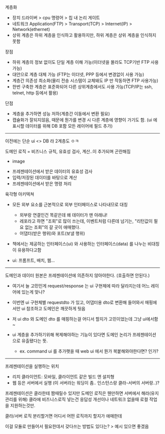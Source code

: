 계층화
- 장치 드라이버 > cpu 명령어 > 칩 내 논리 게이트
- 네트워크 Application(FTP) > Transport(TCP) > Internet(IP) > Network(ethernet)
- 상위 계층은 하위 계층을 인식하고 활용하지만, 하위 계층은 상위 계층을 인식하지 못함

장점
- 하위 계층의 정보 없이도 단일 계층 이해 가능(이더넷을 몰라도 TCP기반 FTP 사용 가능)
- 대안으로 계층 대체 가능 (FTP는 이더넷, PPP 등에서 변경없이 사용 가능)
- 계층간 의존성 최소화(물리 전송 시스템이 교체돼도 IP 만 작동하면 FTP 사용가능)
- 한번 구축한 계층은 표준화되어 다른 상위계층에서도 사용 가능(TCP/IP는 ssh, telnet, http 등에서 활용)

단점
- 계층을 추가하면 성능 저하(계층간 이동에서 변환 필요)
- 캡슐화가 잘되지않음, 때문에 뭔가를 변경 시 다른 계층에 영향이 가기도 함. (ui 에 표시할 데이터를 위해 DB 포함 모든 레이어에 필드 추가)

---

이전에는 단순 ui <> DB 라 2계층도 ㅇㅋ

도메인 로직 = 비즈니스 규칙, 유효성 검사, 계산..이 추가되며 곤란해짐

+ image

- 프레젠테이션에서 받은 데이터의 유효성 검사
- 입력/저장된 데이터를 바탕으로 계산
- 프레젠테이션에서 받은 명령 처리


육각형 아키텍쳐
- 모든 외부 요소를 근본적으로 외부 인터페이스로 나타내므로 대칭
  - 외부랑 연결인건 똑같은데 왜 데이터가 맨 아래냐!
  - 레포라고 하면 "조회"로 많이 쓰는데, 이벤트처럼 다른데 넘기는, "리턴값이 필요 없는 조회"의 갈 곳이 애매했다.
  - 어댑터(받은 행위)와 포트(보낼 행위)
- 책에서는 제공하는 인터페이스(ui) 와 사용하는 인터페이스(data) 를 나누는 비대칭이 유용하다고함

- ui: 프롬프트, 배치, 웹...

---

도메인과 데이터 원본은 프레젠테이션에 의존하지 않아야한다. (호출하면 안된다.)
- 여기서 늘 고민인게 request/response 는 ui 구현체에 따라 달라지는데 어느 레이어에 있는게 맞나?
- 이번엔 ui 구현체별 requestdto 가 있고, 어댑터용 dto로 변환해 들어와서 매핑에서만 ui 참조하고 도메인은 깨끗하게 둿음
- 저 ui dto 와 도메인 dto 를 매핑하는걸 어디서 할지가 고민이었는데 그냥 ui에서함~


- ui 계층을 추가하기위해 복제해야하는 기능이 있다면 도메인 논리가 프레젠테이션으로 유출됐다는 뜻.
  - ex. command ui 를 추가햇을 때 web ui 에서 뭔가 복붙해와야한다면? 인가?


---

프레젠테이션을 실행하는 위치
- 리치 클라이언트: 모바일, 클라이언트 같은 빌드 앤 설치형
- 웹 등은 서버에서 실행 (이 서버라는 워딩이 좀.. 인스턴스랑 클라-서버의 서버랑..)?


프레젠테이션은 클라한테 짬때릴수 있지만
도메인 로직은 웬만하면 서버에서 해라(유지 관리를 위해)
클라에 비즈니스로직 넣는건 응답성 개선이나 네트워크 없을때 로컬 작업을 지원하는것만.


클라/서버 로직 분리할거면 어디서 어떤 로직까지 할지가 애매한데

이걸 모듈로 만들어서 필요한데서 갖다쓰는 방법도 있다는? > 예시 있으면 좋겠음

